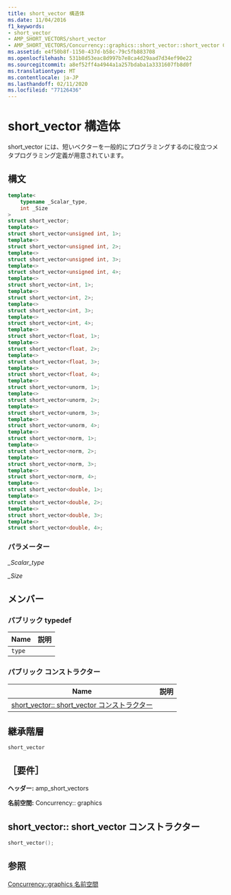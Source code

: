 ```yaml
---
title: short_vector 構造体
ms.date: 11/04/2016
f1_keywords:
- short_vector
- AMP_SHORT_VECTORS/short_vector
- AMP_SHORT_VECTORS/Concurrency::graphics::short_vector::short_vector Constructor
ms.assetid: e4f50b8f-1150-437d-b58c-79c5fb883708
ms.openlocfilehash: 531b8d53eac8d997b7e8ca4d29aad7d34ef90e22
ms.sourcegitcommit: a8ef52ff4a4944a1a257bdaba1a3331607fb8d0f
ms.translationtype: MT
ms.contentlocale: ja-JP
ms.lasthandoff: 02/11/2020
ms.locfileid: "77126436"
---
```

# <a name="short_vector-structure"></a>short_vector 構造体

short_vector には、短いベクターを一般的にプログラミングするのに役立つメタプログラミング定義が用意されています。

## <a name="syntax"></a>構文

```cpp
template<
    typename _Scalar_type,
    int _Size
>
struct short_vector;
template<>
struct short_vector<unsigned int, 1>;
template<>
struct short_vector<unsigned int, 2>;
template<>
struct short_vector<unsigned int, 3>;
template<>
struct short_vector<unsigned int, 4>;
template<>
struct short_vector<int, 1>;
template<>
struct short_vector<int, 2>;
template<>
struct short_vector<int, 3>;
template<>
struct short_vector<int, 4>;
template<>
struct short_vector<float, 1>;
template<>
struct short_vector<float, 2>;
template<>
struct short_vector<float, 3>;
template<>
struct short_vector<float, 4>;
template<>
struct short_vector<unorm, 1>;
template<>
struct short_vector<unorm, 2>;
template<>
struct short_vector<unorm, 3>;
template<>
struct short_vector<unorm, 4>;
template<>
struct short_vector<norm, 1>;
template<>
struct short_vector<norm, 2>;
template<>
struct short_vector<norm, 3>;
template<>
struct short_vector<norm, 4>;
template<>
struct short_vector<double, 1>;
template<>
struct short_vector<double, 2>;
template<>
struct short_vector<double, 3>;
template<>
struct short_vector<double, 4>;
```

### <a name="parameters"></a>パラメーター

*_Scalar_type*<br/>

*_Size*<br/>

## <a name="members"></a>メンバー

### <a name="public-typedefs"></a>パブリック typedef

|Name|説明|
|----------|-----------------|
|`type`||

### <a name="public-constructors"></a>パブリック コンストラクター

|Name|説明|
|----------|-----------------|
|[short_vector:: short_vector コンストラクター](#ctor)||

## <a name="inheritance-hierarchy"></a>継承階層

`short_vector`

## <a name="requirements"></a>［要件］

**ヘッダー:** amp_short_vectors

**名前空間:** Concurrency:: graphics

## <a name="ctor"></a>short_vector:: short_vector コンストラクター

```cpp
short_vector();
```

## <a name="see-also"></a>参照

[Concurrency::graphics 名前空間](concurrency-graphics-namespace.md)
